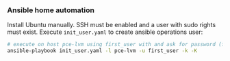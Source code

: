### Ansible home automation

Install Ubuntu manually. SSH must be enabled and a user with sudo rights must exist.
Execute `init_user.yaml` to create ansible operations user:
```bash
# execute on host pce-lvm using first_user with and ask for password (for ssh login and sudo)
ansible-playbook init_user.yaml -l pce-lvm -u first_user -k -K
```
